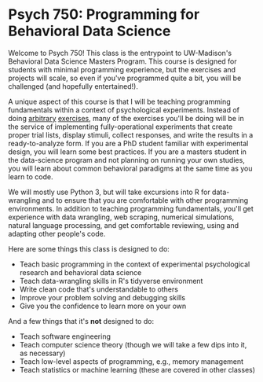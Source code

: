 # Psych 750: Programming for Behavioral Data Science

Welcome to Psych 750! This class is the entrypoint to UW-Madison's Behavioral Data Science Masters Program. This course is designed for students with minimal programming experience, but the exercises and projects will scale, so even if you've programmed quite a bit, you will be challenged (and hopefully entertained!).

A unique aspect of this course is that I will be teaching programming fundamentals within a context of psychological experiments. Instead of doing [arbitrary]( https://github.com/py-study-group/beginner-friendly-programming-exercises/blob/master/exercises.md) [exercises](https://pynative.com/python-basic-exercise-for-beginners/), many of the exercises you'll be doing will be in the service of implementing fully-operational experiments that create proper trial lists, display stimuli, collect responses, and write the results in a ready-to-analyze form. If you are a PhD student familiar with experimental design, you will learn some best practices. If you are a masters student in the data-science program and not planning on running your own studies, you will learn about common behavioral paradigms at the same time as you learn to code. 

We will mostly use Python 3, but will take excursions into R for data-wrangling and to ensure that you are comfortable with other programming environments. In addition to teaching programming fundamentals, you'll get experience with data wrangling, web scraping, numerical simulations, natural language processing, and get comfortable reviewing, using and adapting other people's code.

Here are some things this class is designed to do:

* Teach basic programming in the context of experimental psychological research and behavioral data science
* Teach data-wrangling skills in R's tidyverse environment
* Write clean code that's understandable to others
* Improve your problem solving and debugging skills
* Give you the confidence to learn more on your own

And a few things that it's **not** designed to do: 
* Teach software engineering
* Teach computer science theory (though we will take a few dips into it, as necessary)
* Teach low-level aspects of programming, e.g., memory management
* Teach statistics or machine learning (these are covered in other classes)

